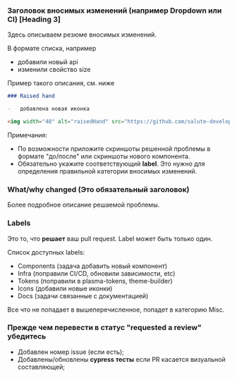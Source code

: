 ### Заголовок вносимых изменений (например Dropdown или CI) [Heading 3]

Здесь описываем резюме вносимых изменений.

В формате списка, например

-   добавили новый api
-   изменили свойство size

Пример такого описания, см. ниже

```md
### Raised hand

-   добавлена новая иконка

<img width="48" alt="raisedHand" src="https://github.com/salute-developers/plasma/assets/46107741/212dbd44-1739-456e-83c3-e4362a2a10fd">
```

Примечания:

-   По возможности приложите скриншоты решенной проблемы в формате "до/после" или скриншоты нового компонента.
-   Обязательно укажите соответствующий **label**. Это нужно для определения правильной категории вносимых изменений.

### What/why changed (Это обязательный заголовок)

Более подробное описание решаемой проблемы.

### Labels

Это то, что **решает** ваш pull request. Label может быть только один.

Список доступных labels:

-   Components (задача добавить новый компонент)
-   Infra (поправили CI/CD, обновили зависимости, etc)
-   Tokens (поправили в plasma-tokens, theme-builder)
-   Icons (добавили новые иконки)
-   Docs (задачи связанные с документацией)

Все что не попадает в вышеперечисленное, попадет в категорию Misc.

### Прежде чем перевести в статус "requested a review" убедитесь

-   Добавлен номер issue (если есть);
-   Добавлены/обновлены **cypress тесты** если PR касается визуальной составляющей;
